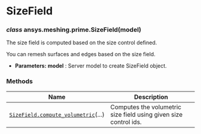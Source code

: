 <!-- vale off -->

# SizeField

<a id="ansys.meshing.prime.SizeField"></a>

### *class* ansys.meshing.prime.SizeField(model)

The size field is computed based on the size control defined.

You can remesh surfaces and edges based on the size field.

* **Parameters:**
  **model**
  : Server model to create SizeField object.

<!-- !! processed by numpydoc !! -->

### Methods

| Name | Description |
|-----------------------------------------------------------------------------------------------------------------------------------------------|--------------------------------------------------------------------|
| [`SizeField.compute_volumetric`](ansys.meshing.prime.SizeField.compute_volumetric.md#ansys.meshing.prime.SizeField.compute_volumetric)(...)   | Computes the volumetric size field using given size control ids.   |
<!-- vale on -->